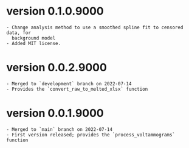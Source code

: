 # version 0.1.0.9000

    - Change analysis method to use a smoothed spline fit to censored data, for
      background model
    - Added MIT license.
    
# version 0.0.2.9000

    - Merged to `development` branch on 2022-07-14
	- Provides the `convert_raw_to_melted_xlsx` function

# version 0.0.1.9000

    - Merged to `main` branch on 2022-07-14
	- First version released; provides the `process_voltammograms` function
